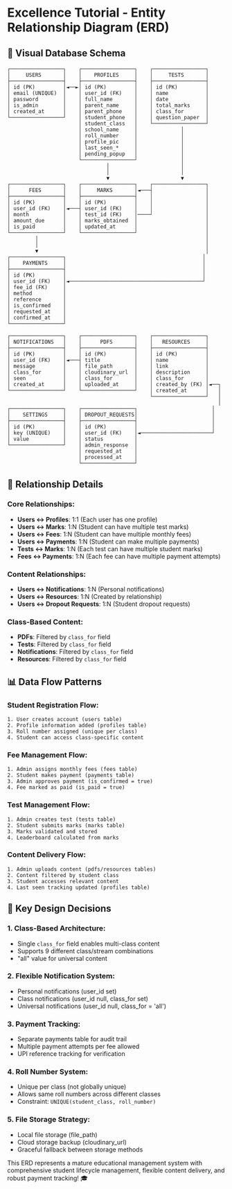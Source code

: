 # Excellence Tutorial - Entity Relationship Diagram (ERD)

## 🎨 **Visual Database Schema**

```
┌─────────────────┐    ┌─────────────────┐    ┌─────────────────┐
│     USERS       │    │    PROFILES     │    │     TESTS       │
├─────────────────┤    ├─────────────────┤    ├─────────────────┤
│ id (PK)         │◄──►│ id (PK)         │    │ id (PK)         │
│ email (UNIQUE)  │    │ user_id (FK)    │    │ name            │
│ password        │    │ full_name       │    │ date            │
│ is_admin        │    │ parent_name     │    │ total_marks     │
│ created_at      │    │ parent_phone    │    │ class_for       │
└─────────────────┘    │ student_phone   │    │ question_paper  │
                       │ student_class   │    └─────────────────┘
                       │ school_name     │              │
                       │ roll_number     │              │
                       │ profile_pic     │              │
                       │ last_seen_*     │              │
                       │ pending_popup   │              │
                       └─────────────────┘              │
                                │                       │
                                │                       │
                                ▼                       ▼
┌─────────────────┐    ┌─────────────────┐    ┌─────────────────┐
│      FEES       │    │     MARKS       │◄───┤                 │
├─────────────────┤    ├─────────────────┤    │                 │
│ id (PK)         │    │ id (PK)         │    │                 │
│ user_id (FK)    │◄───┤ user_id (FK)    │    │                 │
│ month           │    │ test_id (FK)    │────┘                 │
│ amount_due      │    │ marks_obtained  │                      │
│ is_paid         │    │ updated_at      │                      │
└─────────────────┘    └─────────────────┘                      │
         │                                                      │
         │                                                      │
         ▼                                                      │
┌─────────────────┐                                            │
│    PAYMENTS     │                                            │
├─────────────────┤                                            │
│ id (PK)         │                                            │
│ user_id (FK)    │◄───────────────────────────────────────────┘
│ fee_id (FK)     │
│ method          │
│ reference       │
│ is_confirmed    │
│ requested_at    │
│ confirmed_at    │
└─────────────────┘

┌─────────────────┐    ┌─────────────────┐    ┌─────────────────┐
│ NOTIFICATIONS   │    │      PDFS       │    │   RESOURCES     │
├─────────────────┤    ├─────────────────┤    ├─────────────────┤
│ id (PK)         │    │ id (PK)         │    │ id (PK)         │
│ user_id (FK)    │◄───┤ title           │    │ name            │
│ message         │    │ file_path       │    │ link            │
│ class_for       │    │ cloudinary_url  │    │ description     │
│ seen            │    │ class_for       │    │ class_for       │
│ created_at      │    │ uploaded_at     │    │ created_by (FK) │◄──┐
└─────────────────┘    └─────────────────┘    │ created_at      │   │
                                              └─────────────────┘   │
                                                                    │
┌─────────────────┐    ┌─────────────────┐                        │
│    SETTINGS     │    │ DROPOUT_REQUESTS│                        │
├─────────────────┤    ├─────────────────┤                        │
│ id (PK)         │    │ id (PK)         │                        │
│ key (UNIQUE)    │    │ user_id (FK)    │◄───────────────────────┘
│ value           │    │ status          │
└─────────────────┘    │ admin_response  │
                       │ requested_at    │
                       │ processed_at    │
                       └─────────────────┘
```

## 🔗 **Relationship Details**

### **Core Relationships:**
- **Users ↔ Profiles**: 1:1 (Each user has one profile)
- **Users ↔ Marks**: 1:N (Student can have multiple test marks)
- **Users ↔ Fees**: 1:N (Student can have multiple monthly fees)
- **Users ↔ Payments**: 1:N (Student can make multiple payments)
- **Tests ↔ Marks**: 1:N (Each test can have multiple student marks)
- **Fees ↔ Payments**: 1:N (Each fee can have multiple payment attempts)

### **Content Relationships:**
- **Users ↔ Notifications**: 1:N (Personal notifications)
- **Users ↔ Resources**: 1:N (Created by relationship)
- **Users ↔ Dropout Requests**: 1:N (Student dropout requests)

### **Class-Based Content:**
- **PDFs**: Filtered by `class_for` field
- **Tests**: Filtered by `class_for` field  
- **Notifications**: Filtered by `class_for` field
- **Resources**: Filtered by `class_for` field

## 📊 **Data Flow Patterns**

### **Student Registration Flow:**
```
1. User creates account (users table)
2. Profile information added (profiles table)
3. Roll number assigned (unique per class)
4. Student can access class-specific content
```

### **Fee Management Flow:**
```
1. Admin assigns monthly fees (fees table)
2. Student makes payment (payments table)
3. Admin approves payment (is_confirmed = true)
4. Fee marked as paid (is_paid = true)
```

### **Test Management Flow:**
```
1. Admin creates test (tests table)
2. Student submits marks (marks table)
3. Marks validated and stored
4. Leaderboard calculated from marks
```

### **Content Delivery Flow:**
```
1. Admin uploads content (pdfs/resources tables)
2. Content filtered by student class
3. Student accesses relevant content
4. Last seen tracking updated (profiles table)
```

## 🎯 **Key Design Decisions**

### **1. Class-Based Architecture:**
- Single `class_for` field enables multi-class content
- Supports 9 different class/stream combinations
- "all" value for universal content

### **2. Flexible Notification System:**
- Personal notifications (user_id set)
- Class notifications (user_id null, class_for set)
- Universal notifications (user_id null, class_for = 'all')

### **3. Payment Tracking:**
- Separate payments table for audit trail
- Multiple payment attempts per fee allowed
- UPI reference tracking for verification

### **4. Roll Number System:**
- Unique per class (not globally unique)
- Allows same roll numbers across different classes
- Constraint: `UNIQUE(student_class, roll_number)`

### **5. File Storage Strategy:**
- Local file storage (file_path)
- Cloud storage backup (cloudinary_url)
- Graceful fallback between storage methods

This ERD represents a mature educational management system with comprehensive student lifecycle management, flexible content delivery, and robust payment tracking! 🎓